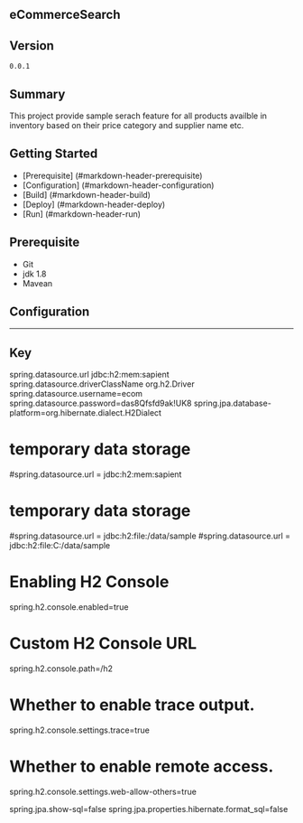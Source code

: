 ## eCommerceSearch ##

## Version ##
`0.0.1`

## Summary ##
This project provide sample serach feature for all products availble in inventory based on their price category and supplier name etc.

## Getting Started
* [Prerequisite] (#markdown-header-prerequisite)
* [Configuration] (#markdown-header-configuration)
* [Build] (#markdown-header-build)
* [Deploy] (#markdown-header-deploy)
* [Run] (#markdown-header-run)

## Prerequisite
* Git
* jdk 1.8
* Mavean 


## Configuration

---------------------------------------------------------------------------------------------------------------------------------
   Key
---------------------------------------------------------------------------------------------------------------------------------
spring.datasource.url                                    jdbc:h2:mem:sapient
spring.datasource.driverClassName                        org.h2.Driver        
spring.datasource.username=ecom
spring.datasource.password=das8Qfsfd9ak!UK8
spring.jpa.database-platform=org.hibernate.dialect.H2Dialect


# temporary data storage
#spring.datasource.url = jdbc:h2:mem:sapient
 
# temporary data storage
#spring.datasource.url = jdbc:h2:file:/data/sample
#spring.datasource.url = jdbc:h2:file:C:/data/sample


# Enabling H2 Console
spring.h2.console.enabled=true
 
# Custom H2 Console URL
spring.h2.console.path=/h2


# Whether to enable trace output.
spring.h2.console.settings.trace=true
 
# Whether to enable remote access.
spring.h2.console.settings.web-allow-others=true


spring.jpa.show-sql=false
spring.jpa.properties.hibernate.format_sql=false
